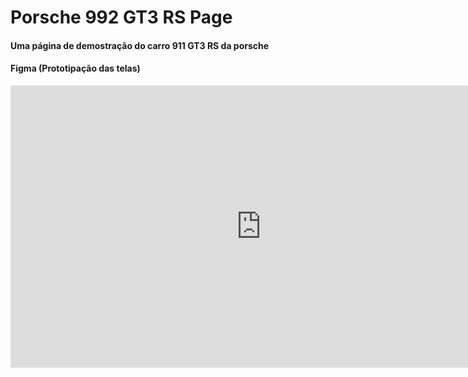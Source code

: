 # Porsche 992 GT3 RS Page
 
#### Uma página de demostração do carro 911 GT3 RS da porsche

#### Figma (Prototipação das telas)

<iframe style="border: 1px solid rgba(0, 0, 0, 0.1);" width="800" height="450" src="https://www.figma.com/embed?embed_host=share&url=https%3A%2F%2Fwww.figma.com%2Ffile%2FCjzdoaJeVhXrWu6n0kv46Z%2FUntitled" allowfullscreen></iframe>
